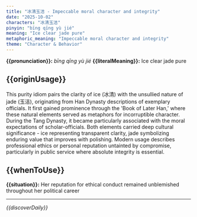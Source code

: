 ```yaml
---
title: "冰清玉洁 - Impeccable moral character and integrity"
date: "2025-10-02"
characters: "冰清玉洁"
pinyin: "bīng qīng yù jié"
meaning: "Ice clear jade pure"
metaphoric_meaning: "Impeccable moral character and integrity"
theme: "Character & Behavior"
---
```


**{{pronunciation}}:** *bīng qīng yù jié*
**{{literalMeaning}}:** Ice clear jade pure

## {{originUsage}}

This purity idiom pairs the clarity of ice (冰清) with the unsullied nature of jade (玉洁), originating from Han Dynasty descriptions of exemplary officials. It first gained prominence through the 'Book of Later Han,' where these natural elements served as metaphors for incorruptible character. During the Tang Dynasty, it became particularly associated with the moral expectations of scholar-officials. Both elements carried deep cultural significance - ice representing transparent clarity, jade symbolizing enduring value that improves with polishing. Modern usage describes professional ethics or personal reputation untainted by compromise, particularly in public service where absolute integrity is essential.

## {{whenToUse}}

**{{situation}}:** Her reputation for ethical conduct remained unblemished throughout her political career

---

*{{discoverDaily}}*
